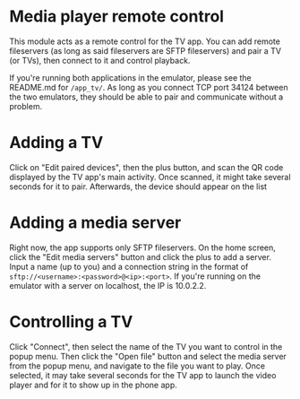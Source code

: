 # Media player remote control

This module acts as a remote control for the TV app. You can add remote fileservers (as long as said fileservers are 
SFTP fileservers) and pair a TV (or TVs), then connect to it and control playback.

If you're running both applications in the emulator, please see the README.md for `/app_tv/`.
As long as you connect TCP port 34124 between the two emulators, they should be able to pair and communicate
without a problem.

# Adding a TV

Click on "Edit paired devices", then the plus button, and scan the QR code displayed by the TV app's main activity.
Once scanned, it might take several seconds for it to pair. Afterwards, the device should appear on the list

# Adding a media server

Right now, the app supports only SFTP fileservers. On the home screen, click the "Edit media servers" button and
click the plus to add a server. Input a name (up to you) and a connection string in the format of
`sftp://<username>:<password>@<ip>:<port>`.
If you're running on the emulator with a server on localhost, the IP is 10.0.2.2.

# Controlling a TV

Click "Connect", then select the name of the TV you want to control in the popup menu.
Then click the "Open file" button and select the media server from the popup menu, and navigate to the file you want
to play. Once selected, it may take several seconds for the TV app to launch the video player and for it to show
up in the phone app.
